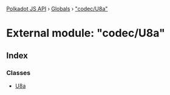 [Polkadot JS API](../README.md) › [Globals](../globals.md) › ["codec/U8a"](_codec_u8a_.md)

# External module: "codec/U8a"

## Index

### Classes

* [U8a](../classes/_codec_u8a_.u8a.md)
